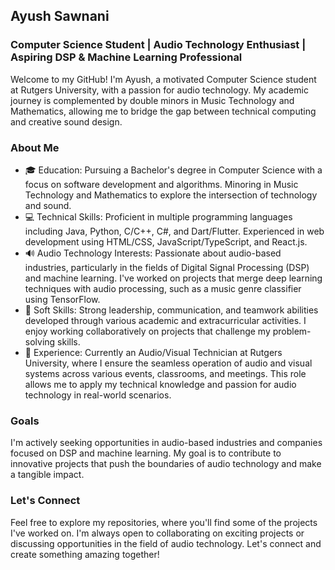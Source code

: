 ## Ayush Sawnani

### Computer Science Student | Audio Technology Enthusiast | Aspiring DSP & Machine Learning Professional
Welcome to my GitHub! I'm Ayush, a motivated Computer Science student at Rutgers University, with a passion for audio technology. My academic journey is complemented by double minors in Music Technology and Mathematics, allowing me to bridge the gap between technical computing and creative sound design.

### About Me
- 🎓 Education:
Pursuing a Bachelor's degree in Computer Science with a focus on software development and algorithms. Minoring in Music Technology and Mathematics to explore the intersection of technology and sound.
- 💻 Technical Skills:
Proficient in multiple programming languages including Java, Python, C/C++, C#, and Dart/Flutter. Experienced in web development using HTML/CSS, JavaScript/TypeScript, and React.js.
- 🔊 Audio Technology Interests:
Passionate about audio-based industries, particularly in the fields of Digital Signal Processing (DSP) and machine learning. I've worked on projects that merge deep learning techniques with audio processing, such as a music genre classifier using TensorFlow.
- 🌟 Soft Skills:
Strong leadership, communication, and teamwork abilities developed through various academic and extracurricular activities. I enjoy working collaboratively on projects that challenge my problem-solving skills.
- 🔧 Experience:
Currently an Audio/Visual Technician at Rutgers University, where I ensure the seamless operation of audio and visual systems across various events, classrooms, and meetings. This role allows me to apply my technical knowledge and passion for audio technology in real-world scenarios.
### Goals
I'm actively seeking opportunities in audio-based industries and companies focused on DSP and machine learning. My goal is to contribute to innovative projects that push the boundaries of audio technology and make a tangible impact.

### Let's Connect
Feel free to explore my repositories, where you'll find some of the projects I've worked on. I'm always open to collaborating on exciting projects or discussing opportunities in the field of audio technology. Let's connect and create something amazing together!

<!--
**ayushsawnani/ayushsawnani** is a ✨ _special_ ✨ repository because its `README.md` (this file) appears on your GitHub profile.

Here are some ideas to get you started:

- 🔭 I’m currently working on ...
- 🌱 I’m currently learning ...
- 👯 I’m looking to collaborate on ...
- 🤔 I’m looking for help with ...
- 💬 Ask me about ...
- 📫 How to reach me: ...
- 😄 Pronouns: ...
- ⚡ Fun fact: ...
-->
